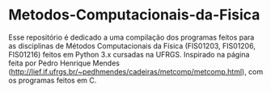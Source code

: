 # Metodos-Computacionais-da-Fisica
Esse repositório é dedicado a uma compilação dos programas feitos para as disciplinas de Métodos Computacionais da Física (FIS01203, FIS01206, FIS01216) feitos em Python 3.x cursadas na UFRGS. Inspirado na página feita por Pedro Henrique Mendes (http://lief.if.ufrgs.br/~pedhmendes/cadeiras/metcomp/metcomp.html), com os programas feitos em C.
